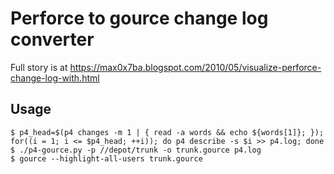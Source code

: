 # Perforce to gource change log converter

Full story is at https://max0x7ba.blogspot.com/2010/05/visualize-perforce-change-log-with.html

## Usage

```
$ p4_head=$(p4 changes -m 1 | { read -a words && echo ${words[1]}; }); for((i = 1; i <= $p4_head; ++i)); do p4 describe -s $i >> p4.log; done
$ ./p4-gource.py -p //depot/trunk -o trunk.gource p4.log
$ gource --highlight-all-users trunk.gource
```
